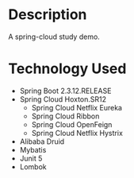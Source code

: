 # Description
A spring-cloud study demo.

# Technology Used
- Spring Boot 2.3.12.RELEASE
- Spring Cloud Hoxton.SR12
    - Spring Cloud Netflix Eureka
    - Spring Cloud Ribbon
    - Spring Cloud OpenFeign
    - Spring Cloud Netflix Hystrix
- Alibaba Druid
- Mybatis
- Junit 5
- Lombok